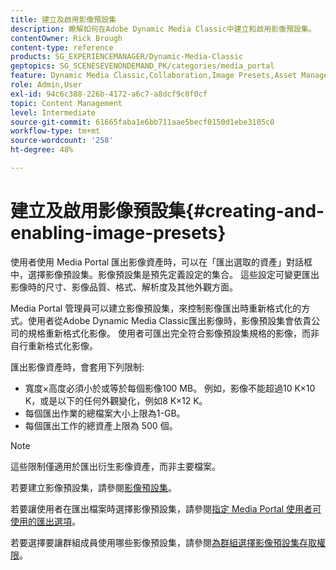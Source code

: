 ```yaml
---
title: 建立及啟用影像預設集
description: 瞭解如何在Adobe Dynamic Media Classic中建立和啟用影像預設集。
contentOwner: Rick Brough
content-type: reference
products: SG_EXPERIENCEMANAGER/Dynamic-Media-Classic
geptopics: SG_SCENESEVENONDEMAND_PK/categories/media_portal
feature: Dynamic Media Classic,Collaboration,Image Presets,Asset Management
role: Admin,User
exl-id: 94c6c388-226b-4172-a6c7-a8dcf9c0f0cf
topic: Content Management
level: Intermediate
source-git-commit: 61665faba1e6bb711aae5becf0150d1ebe3105c0
workflow-type: tm+mt
source-wordcount: '258'
ht-degree: 48%

---
```


# 建立及啟用影像預設集{#creating-and-enabling-image-presets}

使用者使用 Media Portal 匯出影像資產時，可以在「匯出選取的資產」對話框中，選擇影像預設集。影像預設集是預先定義設定的集合。 這些設定可變更匯出影像時的尺寸、影像品質、格式、解析度及其他外觀方面。

Media Portal 管理員可以建立影像預設集，來控制影像匯出時重新格式化的方式。使用者從Adobe Dynamic Media Classic匯出影像時，影像預設集會依貴公司的規格重新格式化影像。 使用者可匯出完全符合影像預設集規格的影像，而非自行重新格式化影像。

匯出影像資產時，會套用下列限制:

* 寬度×高度必須小於或等於每個影像100 MB。 例如，影像不能超過10 K×10 K，或是以下的任何外觀變化，例如8 K×12 K。
* 每個匯出作業的總檔案大小上限為1-GB。
* 每個匯出工作的總資產上限為 500 個。

>[!NOTE]
>
>這些限制僅適用於匯出衍生影像資產，而非主要檔案。

若要建立影像預設集，請參閱[影像預設集](application-setup.md#image_presets)。

若要讓使用者在匯出檔案時選擇影像預設集，請參閱[指定 Media Portal 使用者可使用的匯出選項](specifying-export-options-available-media.md#specifying_export_options_available_to_media_portal_users)。

若要選擇要讓群組成員使用哪些影像預設集，請參閱[為群組選擇影像預設集存取權限](creating-media-portal-groups.md#choosing_image_preset_access_permissions_for_a_group)。
